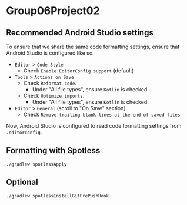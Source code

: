 # Group06Project02

## Recommended Android Studio settings

To ensure that we share the same code formatting settings, ensure that Android Studio is configured like so:

- `Editor` > `Code Style`
  - Check `Enable EditorConfig support` (default)
- `Tools` > `Actions on Save`
  - Check `Reformat code`.
    - Under "All file types", ensure `Kotlin` is checked
  - Check `Optimize imports`.
    - Under "All file types", ensure `Kotlin` is checked
- `Editor` > `General` (scroll to "On Save" section)
  - Check `Remove trailing blank lines at the end of saved files`

Now, Android Studio is configured to read code formatting settings from `.editorconfig`.

## Formatting with Spotless

```shell
./gradlew spotlessApply
```

## Optional

```shell
./gradlew spotlessInstallGitPrePushHook
```
